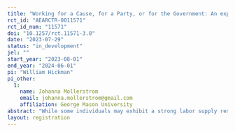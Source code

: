 ```yaml
---
title: "Working for a Cause, for a Party, or for the Government: An experimental investigation of the labor supply responses to charitable giving, political donations, and taxation"
rct_id: "AEARCTR-0011571"
rct_id_num: "11571"
doi: "10.1257/rct.11571-3.0"
date: "2023-07-29"
status: "in_development"
jel: ""
start_year: "2023-08-01"
end_year: "2024-06-01"
pi: "William Hickman"
pi_other:
  1:
    name: Johanna Mollerstrom
    email: johanna.mollerstrom@gmail.com
    affiliation: George Mason University
abstract: "While some individuals may exhibit a strong labor supply response to taxation, this response may not be the same as if these same individuals, rather than being taxed, were working both for themselves and for a charity or political party they support or oppose. We design an experiment that allows us to compare the labor supply response to taxation to the labor supply responses to donating to charities and political parties. In addition, our design allows us to estimate the effect that allowing people to work for organizations they support (or oppose) has on their labor supply. This may have significant implications for policymakers that want to increase tax revenue without causing the negative labor supply response typically associated with taxation."
layout: registration
---
```


